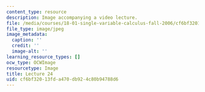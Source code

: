 ```yaml
---
content_type: resource
description: Image accompanying a video lecture.
file: /media/courses/18-01-single-variable-calculus-fall-2006/cf6bf32013fda470db924c80b94788d6_lec24.jpg
file_type: image/jpeg
image_metadata:
  caption: ''
  credit: ''
  image-alt: ''
learning_resource_types: []
ocw_type: OCWImage
resourcetype: Image
title: Lecture 24
uid: cf6bf320-13fd-a470-db92-4c80b94788d6
---
```

